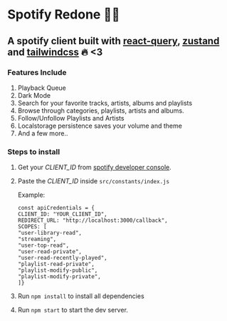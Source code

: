# Spotify Redone 🎵🎉

## A spotify client built with [react-query](https://github.com/tannerlinsley/react-query), [zustand](https://github.com/pmndrs/zustand) and [tailwindcss](https://github.com/tailwindlabs/tailwindcss) 🔥 <3

### Features Include

1. Playback Queue
2. Dark Mode
3. Search for your favorite tracks, artists, albums and playlists
4. Browse through categories, playlists, artists and albums.
5. Follow/Unfollow Playlists and Artists
6. Localstorage persistence saves your volume and theme
7. And a few more..

### Steps to install

1. Get your _CLIENT_ID_ from [spotify developer console](https://developer.spotify.com/dashboard/login).
2. Paste the _CLIENT_ID_ inside `src/constants/index.js`

   Example:

   ```
   const apiCredentials = {
   CLIENT_ID: "YOUR_CLIENT_ID",
   REDIRECT_URL: "http://localhost:3000/callback",
   SCOPES: [
   "user-library-read",
   "streaming",
   "user-top-read",
   "user-read-private",
   "user-read-recently-played",
   "playlist-read-private",
   "playlist-modify-public",
   "playlist-modify-private",
   ]}

   ```

3. Run `npm install` to install all dependencies
4. Run `npm start` to start the dev server.

